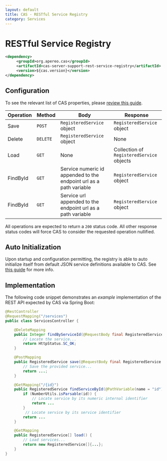 ```yaml
---
layout: default
title: CAS - RESTful Service Registry
category: Services
---
```


# RESTful Service Registry

```xml
<dependency>
     <groupId>org.apereo.cas</groupId>
     <artifactId>cas-server-support-rest-service-registry</artifactId>
     <version>${cas.version}</version>
</dependency>
```

## Configuration

To see the relevant list of CAS properties, please [review this guide](../configuration/Configuration-Properties.html#restful-service-registry).

| Operation | Method   | Body                                                               | Response                                  |
| --------- | -------- | ------------------------------------------------------------------ | ----------------------------------------- |
| Save      | `POST`   | `RegisteredService` object                                         | `RegisteredService` object                |
| Delete    | `DELETE` | `RegisteredService` object                                         | None                                      |
| Load      | `GET`    | None                                                               | Collection of `RegisteredService` objects |
| FindById  | `GET`    | Service numeric id appended to the endpoint url as a path variable | `RegisteredService` object                |
| FindById  | `GET`    | Service url appended to the endpoint url as a path variable        | `RegisteredService` object                |

All operations are expected to return a `200` status code. All other response status codes will force CAS to consider the requested operation nullified.

## Auto Initialization

Upon startup and configuration permitting, the registry is able to auto initialize itself from default JSON service definitions available to CAS. See [this guide](AutoInitialization-Service-Management.html) for more info.

## Implementation

The following code snippet demonstrates an *example* implementation of the REST API expected by CAS via Spring Boot:

```java
@RestController
@RequestMapping("/services")
public class ServicesController {

    @DeleteMapping
    public Integer findByServiceId(@RequestBody final RegisteredService service) {
        // Locate the service...
        return HttpStatus.SC_OK;
    }

    @PostMapping
    public RegisteredService save(@RequestBody final RegisteredService service) {
        // Save the provided service...
        return ...;
    }

    @GetMapping("/{id}")
    public RegisteredService findServiceById(@PathVariable(name = "id") final String id) {
        if (NumberUtils.isParsable(id)) {
            // Locate service by its numeric internal identifier
            return ...
        }
         // Locate service by its service identifier
        return ...
    }

    @GetMapping
    public RegisteredService[] load() {
        // Load services...
        return new RegisteredService[]{...};
    }
}
```
